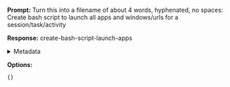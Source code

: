 **Prompt:**
Turn this into a filename of about 4 words, hyphenated, no spaces: Create bash script to launch all apps and windows/urls for a session/task/activity

**Response:**
create-bash-script-launch-apps

<details><summary>Metadata</summary>

- Duration: 1027 ms
- Datetime: 2023-07-24T10:05:01.352391
- Model: gpt-3.5-turbo-0613

</details>

**Options:**
```json
{}
```

